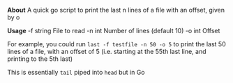 **About**
A quick go script to print the last n lines of a file with an offset, given by o

**Usage**
  -f string
        File to read
  -n int
        Number of lines (default 10)
  -o int
        Offset

For example, you could run `last -f testfile -n 50 -o 5` to print the last 50 lines of a file, with an offset of 5 (i.e. starting at the 55th last line, and printing to the 5th last)

This is essentially `tail` piped into `head` but in Go

